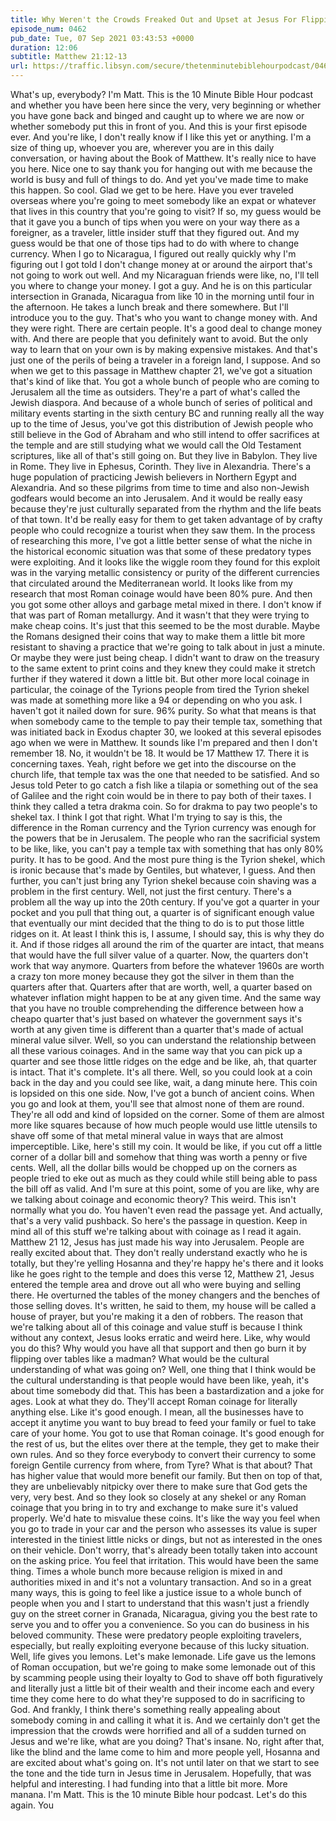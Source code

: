```yaml
---
title: Why Weren't the Crowds Freaked Out and Upset at Jesus For Flipping Tables at the Temple?
episode_num: 0462
pub_date: Tue, 07 Sep 2021 03:43:53 +0000
duration: 12:06
subtitle: Matthew 21:12-13
url: https://traffic.libsyn.com/secure/thetenminutebiblehourpodcast/0462_-_Why_Werent_the_Crowds_Freaked_Out_and_Upset_at_Jesus_For_Flipping_Tables_at_the_Temple.mp3
---
```


 What's up, everybody? I'm Matt. This is the 10 Minute Bible Hour podcast and whether you have been here since the very, very beginning or whether you have gone back and binged and caught up to where we are now or whether somebody put this in front of you. And this is your first episode ever. And you're like, I don't really know if I like this yet or anything. I'm a size of thing up, whoever you are, wherever you are in this daily conversation, or having about the Book of Matthew. It's really nice to have you here. Nice one to say thank you for hanging out with me because the world is busy and full of things to do. And yet you've made time to make this happen. So cool. Glad we get to be here. Have you ever traveled overseas where you're going to meet somebody like an expat or whatever that lives in this country that you're going to visit? If so, my guess would be that it gave you a bunch of tips when you were on your way there as a foreigner, as a traveler, little insider stuff that they figured out. And my guess would be that one of those tips had to do with where to change currency. When I go to Nicaragua, I figured out really quickly why I'm figuring out I got told I don't change money at or around the airport that's not going to work out well. And my Nicaraguan friends were like, no, I'll tell you where to change your money. I got a guy. And he is on this particular intersection in Granada, Nicaragua from like 10 in the morning until four in the afternoon. He takes a lunch break and there somewhere. But I'll introduce you to the guy. That's who you want to change money with. And they were right. There are certain people. It's a good deal to change money with. And there are people that you definitely want to avoid. But the only way to learn that on your own is by making expensive mistakes. And that's just one of the perils of being a traveler in a foreign land, I suppose. And so when we get to this passage in Matthew chapter 21, we've got a situation that's kind of like that. You got a whole bunch of people who are coming to Jerusalem all the time as outsiders. They're a part of what's called the Jewish diaspora. And because of a whole bunch of series of political and military events starting in the sixth century BC and running really all the way up to the time of Jesus, you've got this distribution of Jewish people who still believe in the God of Abraham and who still intend to offer sacrifices at the temple and are still studying what we would call the Old Testament scriptures, like all of that's still going on. But they live in Babylon. They live in Rome. They live in Ephesus, Corinth. They live in Alexandria. There's a huge population of practicing Jewish believers in Northern Egypt and Alexandria. And so these pilgrims from time to time and also non-Jewish godfears would become an into Jerusalem. And it would be really easy because they're just culturally separated from the rhythm and the life beats of that town. It'd be really easy for them to get taken advantage of by crafty people who could recognize a tourist when they saw them. In the process of researching this more, I've got a little better sense of what the niche in the historical economic situation was that some of these predatory types were exploiting. And it looks like the wiggle room they found for this exploit was in the varying metallic consistency or purity of the different currencies that circulated around the Mediterranean world. It looks like from my research that most Roman coinage would have been 80% pure. And then you got some other alloys and garbage metal mixed in there. I don't know if that was part of Roman metallurgy. And it wasn't that they were trying to make cheap coins. It's just that this seemed to be the most durable. Maybe the Romans designed their coins that way to make them a little bit more resistant to shaving a practice that we're going to talk about in just a minute. Or maybe they were just being cheap. I didn't want to draw on the treasury to the same extent to print coins and they knew they could make it stretch further if they watered it down a little bit. But other more local coinage in particular, the coinage of the Tyrions people from tired the Tyrion shekel was made at something more like a 94 or depending on who you ask. I haven't got it nailed down for sure. 96% purity. So what that means is that when somebody came to the temple to pay their temple tax, something that was initiated back in Exodus chapter 30, we looked at this several episodes ago when we were in Matthew. It sounds like I'm prepared and then I don't remember 18. No, it wouldn't be 18. It would be 17 Matthew 17. There it is concerning taxes. Yeah, right before we get into the discourse on the church life, that temple tax was the one that needed to be satisfied. And so Jesus told Peter to go catch a fish like a tilapia or something out of the sea of Galilee and the right coin would be in there to pay both of their taxes. I think they called a tetra drakma coin. So for drakma to pay two people's to shekel tax. I think I got that right. What I'm trying to say is this, the difference in the Roman currency and the Tyrion currency was enough for the powers that be in Jerusalem. The people who ran the sacrificial system to be like, like, you can't pay a temple tax with something that has only 80% purity. It has to be good. And the most pure thing is the Tyrion shekel, which is ironic because that's made by Gentiles, but whatever, I guess. And then further, you can't just bring any Tyrion shekel because coin shaving was a problem in the first century. Well, not just the first century. There's a problem all the way up into the 20th century. If you've got a quarter in your pocket and you pull that thing out, a quarter is of significant enough value that eventually our mint decided that the thing to do is to put those little ridges on it. At least I think this is, I assume, I should say, this is why they do it. And if those ridges all around the rim of the quarter are intact, that means that would have the full silver value of a quarter. Now, the quarters don't work that way anymore. Quarters from before the whatever 1960s are worth a crazy ton more money because they got the silver in them than the quarters after that. Quarters after that are worth, well, a quarter based on whatever inflation might happen to be at any given time. And the same way that you have no trouble comprehending the difference between how a cheapo quarter that's just based on whatever the government says it's worth at any given time is different than a quarter that's made of actual mineral value silver. Well, so you can understand the relationship between all these various coinages. And in the same way that you can pick up a quarter and see those little ridges on the edge and be like, ah, that quarter is intact. That it's complete. It's all there. Well, so you could look at a coin back in the day and you could see like, wait, a dang minute here. This coin is lopsided on this one side. Now, I've got a bunch of ancient coins. When you go and look at them, you'll see that almost none of them are round. They're all odd and kind of lopsided on the corner. Some of them are almost more like squares because of how much people would use little utensils to shave off some of that metal mineral value in ways that are almost imperceptible. Like, here's still my coin. It would be like, if you cut off a little corner of a dollar bill and somehow that thing was worth a penny or five cents. Well, all the dollar bills would be chopped up on the corners as people tried to eke out as much as they could while still being able to pass the bill off as valid. And I'm sure at this point, some of you are like, why are we talking about coinage and economic theory? This weird. This isn't normally what you do. You haven't even read the passage yet. And actually, that's a very valid pushback. So here's the passage in question. Keep in mind all of this stuff we're talking about with coinage as I read it again. Matthew 21 12, Jesus has just made his way into Jerusalem. People are really excited about that. They don't really understand exactly who he is totally, but they're yelling Hosanna and they're happy he's there and it looks like he goes right to the temple and does this verse 12, Matthew 21, Jesus entered the temple area and drove out all who were buying and selling there. He overturned the tables of the money changers and the benches of those selling doves. It's written, he said to them, my house will be called a house of prayer, but you're making it a den of robbers. The reason that we're talking about all of this coinage and value stuff is because I think without any context, Jesus looks erratic and weird here. Like, why would you do this? Why would you have all that support and then go burn it by flipping over tables like a madman? What would be the cultural understanding of what was going on? Well, one thing that I think would be the cultural understanding is that people would have been like, yeah, it's about time somebody did that. This has been a bastardization and a joke for ages. Look at what they do. They'll accept Roman coinage for literally anything else. Like it's good enough. I mean, all the businesses have to accept it anytime you want to buy bread to feed your family or fuel to take care of your home. You got to use that Roman coinage. It's good enough for the rest of us, but the elites over there at the temple, they get to make their own rules. And so they force everybody to convert their currency to some foreign Gentile currency from where, from Tyre? What is that about? That has higher value that would more benefit our family. But then on top of that, they are unbelievably nitpicky over there to make sure that God gets the very, very best. And so they look so closely at any shekel or any Roman coinage that you bring in to try and exchange to make sure it's valued properly. We'd hate to misvalue these coins. It's like the way you feel when you go to trade in your car and the person who assesses its value is super interested in the tiniest little nicks or dings, but not as interested in the ones on their vehicle. Don't worry, that's already been totally taken into account on the asking price. You feel that irritation. This would have been the same thing. Times a whole bunch more because religion is mixed in and authorities mixed in and it's not a voluntary transaction. And so in a great many ways, this is going to feel like a justice issue to a whole bunch of people when you and I start to understand that this wasn't just a friendly guy on the street corner in Granada, Nicaragua, giving you the best rate to serve you and to offer you a convenience. So you can do business in his beloved community. These were predatory people exploiting travelers, especially, but really exploiting everyone because of this lucky situation. Well, life gives you lemons. Let's make lemonade. Life gave us the lemons of Roman occupation, but we're going to make some lemonade out of this by scamming people using their loyalty to God to shave off both figuratively and literally just a little bit of their wealth and their income each and every time they come here to do what they're supposed to do in sacrificing to God. And frankly, I think there's something really appealing about somebody coming in and calling it what it is. And we certainly don't get the impression that the crowds were horrified and all of a sudden turned on Jesus and we're like, what are you doing? That's insane. No, right after that, like the blind and the lame come to him and more people yell, Hosanna and are excited about what's going on. It's not until later on that we start to see the tone and the tide turn in Jesus time in Jerusalem. Hopefully, that was helpful and interesting. I had funding into that a little bit more. More manana. I'm Matt. This is the 10 minute Bible hour podcast. Let's do this again. You